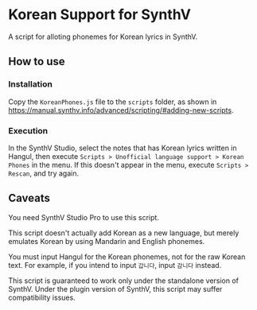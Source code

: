 # Korean Support for SynthV
A script for alloting phonemes for Korean lyrics in SynthV.

## How to use

### Installation
Copy the `KoreanPhones.js` file to the `scripts` folder, as shown in https://manual.synthv.info/advanced/scripting/#adding-new-scripts.

### Execution
In the SynthV Studio, select the notes that has Korean lyrics written in Hangul, then execute `Scripts > Unofficial language support > Korean Phones` in the menu. If this doesn't appear in the menu, execute `Scripts > Rescan`, and try again.

## Caveats
You need SynthV Studio Pro to use this script.

This script doesn't actually add Korean as a new language, but merely emulates Korean by using Mandarin and English phonemes.

You must input Hangul for the Korean phonemes, not for the raw Korean text. For example, if you intend to input `갑니다`, input `감니다` instead.

This script is guaranteed to work only under the standalone version of SynthV. Under the plugin version of SynthV, this script may suffer compatibility issues.
